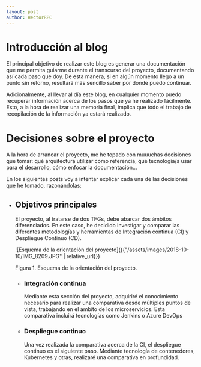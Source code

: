 ```yaml
---
layout: post
author: HectorRPC
---
```


# Introducción al blog

El principal objetivo de realizar este blog es generar una documentación que me permita guiarme durante el transcurso del proyecto, documentando así cada paso que doy. De esta manera, si en algún momento llego a un punto sin retorno, resultará más sencillo saber por donde puedo continuar.

Adicionalmente, al llevar al día este blog, en cualquier momento puedo recuperar información acerca de los pasos que ya he realizado fácilmente. Esto, a la hora de realizar una memoria final, implica que todo el trabajo de recopilación de la información ya estará realizado.

# Decisiones sobre el proyecto

A la hora de arrancar el proyecto, me he topado con muuuchas decisiones que tomar: qué arquitectura utilizar como referencia, qué tecnología/s usar para el desarrollo, cómo enfocar la documentación...

En los siguientes posts voy a intentar explicar cada una de las decisiones que he tomado, razonándolas:

- ## Objetivos principales
    El proyecto, al tratarse de dos TFGs, debe abarcar dos ámbitos diferenciados. En este caso, he decidido investigar y comparar las diferentes metodologías y herramientas de Integración continua (CI) y Despliegue Continuo (CD).

    ![Esquema de la orientación del proyecto]({{"/assets/images/2018-10-10/IMG_8209.JPG" | relative_url}})

    Figura 1. Esquema de la orientación del proyecto.

    - ### Integración continua
        Mediante esta sección del proyecto, adquiriré el conocimiento necesario para realizar una comparativa desde múltiples puntos de vista, trabajando en el ámbito de los microservicios. Esta comparativa incluirá tecnologías como Jenkins o Azure DevOps
    - ### Despliegue continuo
        Una vez realizada la comparativa acerca de la CI, el despliegue continuo es el siguiente paso. Mediante tecnología de contenedores, Kubernetes y otras, realizaré una comparativa en profundidad.